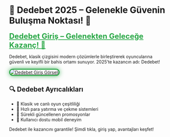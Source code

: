 <h1>🧿 Dedebet 2025 – Gelenekle Güvenin Buluşma Noktası! 📜</h1>

<a href="https://cutt.ly/Dedebet2025-giris" title="Dedebet Giriş Bağlantısı" style="color: #28a745; font-size: 24px; font-weight: bold;">Dedebet Giriş – Gelenekten Geleceğe Kazanç! 🔮</a>

<p>Dedebet, klasik çizgisini modern çözümlerle birleştirerek oyuncularına güvenli ve keyifli bir bahis ortamı sunuyor. 2025’te kazancın adı: Dedebet!</p>

<a href="https://cutt.ly/Dedebet2025-giris" title="Dedebet Güncel Giriş">
  <img src="https://i.ibb.co/BtMhhf6/g-venligiris.jpg" alt="Dedebet Giriş Görseli" style="max-width: 100%; border: 3px solid #28a745; border-radius: 15px; box-shadow: 0 0 15px rgba(40, 167, 69, 0.8);">
</a>

<h2>🔍 Dedebet Ayrıcalıkları</h2>
<ul>
  <li>🎲 Klasik ve canlı oyun çeşitliliği</li>
  <li>💸 Hızlı para yatırma ve çekme sistemleri</li>
  <li>🎁 Sürekli güncellenen promosyonlar</li>
  <li>📱 Kullanıcı dostu mobil deneyim</li>
</ul>

<p>Dedebet ile kazancını garantile! Şimdi tıkla, giriş yap, avantajları keşfet!</p>

<meta name="description" content="Dedebet 2025 giriş adresi ile gelenekten güç alan, güvenli ve hızlı bahis deneyimine katıl. Slot, casino ve bonuslar burada!">
